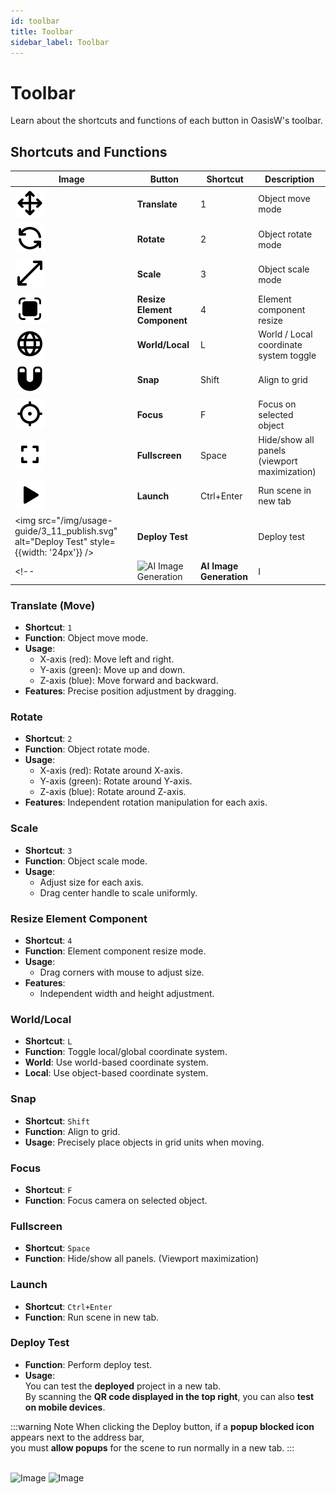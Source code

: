 ```yaml
---
id: toolbar
title: Toolbar
sidebar_label: Toolbar
---
```


# Toolbar

Learn about the shortcuts and functions of each button in OasisW's toolbar.

## Shortcuts and Functions

| Image | Button | Shortcut | Description |
|------|------|--------|------|
| ![Translate](/img/usage-guide/3_1_translate.svg) | **Translate** | 1 | Object move mode |
| ![Rotate](/img/usage-guide/3_2_rotate.svg) | **Rotate** | 2 | Object rotate mode |
| ![Scale](/img/usage-guide/3_3_scale.svg) | **Scale** | 3 | Object scale mode |
| ![Resize Element Component](/img/usage-guide/3_4_resize_element_component.svg) | **Resize Element Component** | 4 | Element component resize |
| ![World/Local](/img/usage-guide/3_5_world_local.svg) | **World/Local** | L | World / Local coordinate system toggle |
| ![Snap](/img/usage-guide/3_6_snap.svg) | **Snap** | Shift | Align to grid |
| ![Focus](/img/usage-guide/3_7_focus.svg) | **Focus** | F | Focus on selected object |
| ![Fullscreen](/img/usage-guide/3_9_hide_panels.svg) | **Fullscreen** | Space | Hide/show all panels (viewport maximization) |
| ![Launch](/img/usage-guide/3_10_launch.svg) | **Launch** | Ctrl+Enter | Run scene in new tab |
| <img src="/img/usage-guide/3_11_publish.svg" alt="Deploy Test" style={{width: '24px'}} /> | **Deploy Test** |  | Deploy test |
<!-- | ![AI Image Generation](/img/usage-guide/3_8_image_generation.svg) | **AI Image Generation** | I | Generate images with AI | -->

### Translate (Move)
- **Shortcut**: `1`
- **Function**: Object move mode.
- **Usage**: 
  - X-axis (red): Move left and right.
  - Y-axis (green): Move up and down.
  - Z-axis (blue): Move forward and backward.
- **Features**: Precise position adjustment by dragging.

### Rotate
- **Shortcut**: `2`
- **Function**: Object rotate mode.
- **Usage**:
  - X-axis (red): Rotate around X-axis.
  - Y-axis (green): Rotate around Y-axis.
  - Z-axis (blue): Rotate around Z-axis.
- **Features**: Independent rotation manipulation for each axis.

### Scale
- **Shortcut**: `3`
- **Function**: Object scale mode.
- **Usage**:
  - Adjust size for each axis.
  - Drag center handle to scale uniformly.

### Resize Element Component
- **Shortcut**: `4`  
- **Function**: Element component resize mode.  
- **Usage**:  
  - Drag corners with mouse to adjust size.
- **Features**:  
  - Independent width and height adjustment. 

### World/Local
- **Shortcut**: `L`
- **Function**: Toggle local/global coordinate system.
- **World**: Use world-based coordinate system.
- **Local**: Use object-based coordinate system.

### Snap
- **Shortcut**: `Shift`
- **Function**: Align to grid.
- **Usage**: Precisely place objects in grid units when moving.

### Focus
- **Shortcut**: `F`
- **Function**: Focus camera on selected object.

<!-- ### AI Image Generation
- **Shortcut**: `I`
- **Function**: Generate images with AI and add them to objects.
- **Usage**: Click Image Generation icon in toolbar to generate images.
- **Detailed Guide**: Refer to [Image Generation](/usage-guide/image-generation). -->

### Fullscreen
- **Shortcut**: `Space`
- **Function**: Hide/show all panels. (Viewport maximization)

### Launch
- **Shortcut**: `Ctrl+Enter`
- **Function**: Run scene in new tab.

### Deploy Test
<!-- - **Shortcut**: ``   -->
- **Function**: Perform deploy test.  
- **Usage**:  
You can test the **deployed** project in a new tab.  
By scanning the **QR code displayed in the top right**, you can also **test on mobile devices**.

:::warning Note
When clicking the Deploy button, if a **popup blocked icon** appears next to the address bar,  
you must **allow popups** for the scene to run normally in a new tab.
:::

<br />
<div style={{display: 'flex', gap: '10px'}}>
  <img src="/img/usage-guide/3_12.png" alt="Image" style={{maxWidth: '45%'}} />
  <img src="/img/usage-guide/3_13.png" alt="Image" style={{maxWidth: '45%'}} />
</div>


<!-- ## Toolbar Usage Tips

### Tips for Efficient Work
1. **Memorize Shortcuts**: Remembering shortcuts for frequently used tools improves work speed.
2. **Mode Switching**: Each mode (Translate, Rotate, Scale) provides different functions, so switch appropriately according to the situation.
3. **Use Snap**: When precise placement is needed, activate Snap function to align to grid.
4. **Adjust Toolbar Position**: You can place and use the toolbar in your desired location. -->